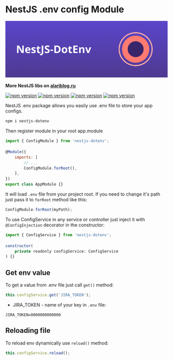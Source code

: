 # NestJS .env config Module

![alt cover](https://github.com/AlariCode/nestjs-dotenv/raw/master/img/logo.jpg)

**More NestJS libs on [alariblog.ru](https://alariblog.ru)**

[![npm version](https://badgen.net/npm/v/nestjs-dotenv)](https://www.npmjs.com/package/nestjs-dotenv)
[![npm version](https://badgen.net/npm/license/nestjs-dotenv)](https://www.npmjs.com/package/nestjs-dotenv)
[![npm version](https://badgen.net/github/open-issues/AlariCode/nestjs-dotenv)](https://github.com/AlariCode/nestjs-dotenv/issues)
[![npm version](https://badgen.net/github/prs/AlariCode/nestjs-dotenv)](https://github.com/AlariCode/nestjs-dotenv/pulls)

NestJS .env package allows you easily use .env file to store your app configs.

```bash
npm i nestjs-dotenv
```

Then register module in your root app.module

```javascript
import { ConfigModule } from 'nestjs-dotenv';

@Module({
	imports: [
		// ...
		ConfigModule.forRoot(),
	],
})
export class AppModule {}
```

It will load `.env` file from your project root. If you need to change it's path just pass it to `forRoot` method like this:

```javascript
ConfigModule.forRoot(myPath);
```

To use ConfigService in any service or controller just inject it with `@ConfigInjection` decorator in the constructor:

```javascript
import { ConfigService } from 'nestjs-dotenv';

constructor(
	private readonly configService: ConfigService
) {}
```

## Get env value

To get a value from .env file just call `get()` method:

```javascript
this.configService.get('JIRA_TOKEN');
```

-   JIRA_TOKEN - name of your key in `.env` file:

```
JIRA_TOKEN=0000000000000
```

## Reloading file

To reload env dynamically use `reload()` method:

```javascript
this.configService.reload();
```
